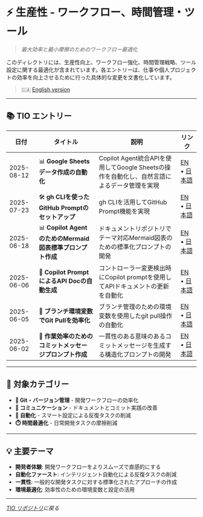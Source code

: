# ⚡ 生産性 - ワークフロー、時間管理・ツール

> *最大効率と最小摩擦のためのワークフロー最適化*

このディレクトリには、生産性向上、ワークフロー強化、時間管理戦略、ツール設定に関する最適化が含まれています。各エントリーは、仕事や個人プロジェクトの効率を向上させるために行った具体的な変更を文書化しています。

> 🇨🇦 [English version](./README.md)

---

## 📚 TIO エントリー

| 日付 | タイトル | 説明 | リンク |
|------|----------|------|-------|
| 2025-08-12 | 📊 **Google Sheetsデータ作成の自動化** | Copilot Agent統合APIを使用してGoogle Sheetsの操作を自動化し、自然言語によるデータ管理を実現 | [EN](./2025-08-12-google-sheets-api-automation-with-copilot.md) • [日本語](./2025-08-12-google-sheets-api-automation-with-copilot.ja.md) |
| 2025-07-23 | 🛠️ **gh CLIを使ったGitHub Promptのセットアップ** | gh CLIを活用してGitHub Prompt機能を実現 | [EN](./2025-07-23-gh-cli-github-prompt-setup.md) • [日本語](./2025-07-23-gh-cli-github-prompt-setup.ja.md) |
| 2025-06-18 | 📊 **Copilot AgentのためのMermaid図表標準プロンプト作成** | ドキュメントリポジトリでテーマ対応Mermaid図表のための標準化プロンプトの開発 | [EN](./2025-06-18-mermaid-diagram-prompt-for-copilot-agent.md) • [日本語](./2025-06-18-mermaid-diagram-prompt-for-copilot-agent.ja.md) |
| 2025-06-06 | 📝 **Copilot PromptによるAPI Docの自動生成** | コントローラー変更検出時にCopilot promptを使用してAPIドキュメントの更新を自動化 | [EN](./2025-06-06-copilot-prompt-api-doc-automation.md) • [日本語](./2025-06-06-copilot-prompt-api-doc-automation.ja.md) |
| 2025-06-05 | 🔧 **ブランチ環境変数でGit Pullを効率化** | ブランチ管理のための環境変数を使用したgit pull操作の自動化 | [EN](./2025-06-05-git-pull-branch-env-optimization.md) • [日本語](./2025-06-05-git-pull-branch-env-optimization.ja.md) |
| 2025-06-02 | 💬 **作業効率のためのコミットメッセージプロンプト作成** | 一貫性のある意味のあるコミットメッセージを生成する構造化プロンプトの開発 | [EN](./2025-06-02-commit-message-prompt-for-work.md) • [日本語](./2025-06-02-commit-message-prompt-for-work.ja.md) |

---

## 🎯 対象カテゴリー

- **🔧 Git・バージョン管理** - 開発ワークフローの効率化
- **💬 コミュニケーション** - ドキュメントとコミット実践の改善
- **🤖 自動化** - スマート設定による反復タスクの削減
- **⏱️ 時間最適化** - 日常開発タスクの摩擦削減

---

## 💡 主要テーマ

- **開発者体験**: 開発ワークフローをよりスムーズで直感的にする
- **自動化ファースト**: インテリジェント自動化による反復タスクの削減
- **一貫性**: 一般的な開発タスクに対する標準化されたアプローチの作成
- **環境最適化**: 効率性のための環境変数と設定の活用

---

*[TIO リポジトリ](../README.ja.md)に戻る*

